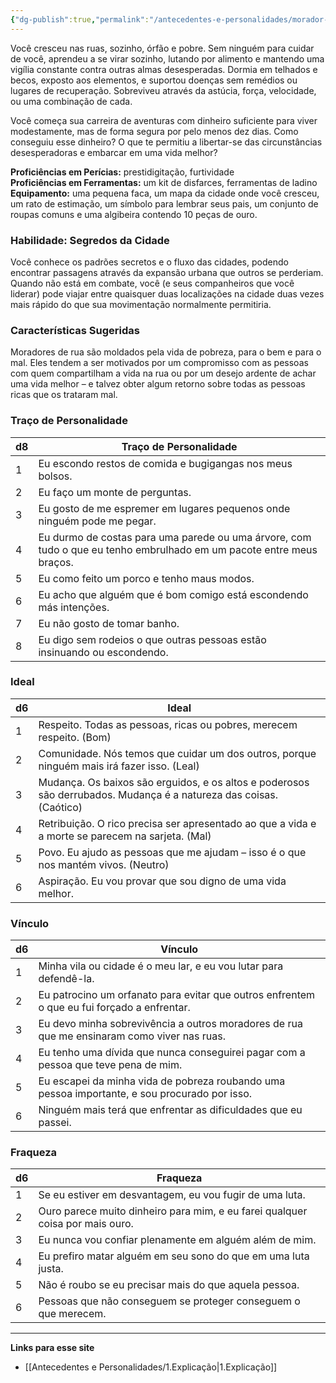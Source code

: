 ```yaml
---
{"dg-publish":true,"permalink":"/antecedentes-e-personalidades/morador-de-rua/","tags":["Antecedentes","Morador_de_rua"]}
---
```


Você cresceu nas ruas, sozinho, órfão e pobre. Sem ninguém para cuidar de você, aprendeu a se virar sozinho, lutando por alimento e mantendo uma vigília constante contra outras almas desesperadas. Dormia em telhados e becos, exposto aos elementos, e suportou doenças sem remédios ou lugares de recuperação. Sobreviveu através da astúcia, força, velocidade, ou uma combinação de cada.

Você começa sua carreira de aventuras com dinheiro suficiente para viver modestamente, mas de forma segura por pelo menos dez dias. Como conseguiu esse dinheiro? O que te permitiu a libertar-se das circunstâncias desesperadoras e embarcar em uma vida melhor?

**Proficiências em Perícias:** prestidigitação, furtividade  
**Proficiências em Ferramentas:** um kit de disfarces, ferramentas de ladino  
**Equipamento:** uma pequena faca, um mapa da cidade onde você cresceu, um rato de estimação, um símbolo para lembrar seus pais, um conjunto de roupas comuns e uma algibeira contendo 10 peças de ouro.

### Habilidade: Segredos da Cidade
Você conhece os padrões secretos e o fluxo das cidades, podendo encontrar passagens através da expansão urbana que outros se perderiam. Quando não está em combate, você (e seus companheiros que você liderar) pode viajar entre quaisquer duas localizações na cidade duas vezes mais rápido do que sua movimentação normalmente permitiria.

### Características Sugeridas
Moradores de rua são moldados pela vida de pobreza, para o bem e para o mal. Eles tendem a ser motivados por um compromisso com as pessoas com quem compartilham a vida na rua ou por um desejo ardente de achar uma vida melhor – e talvez obter algum retorno sobre todas as pessoas ricas que os trataram mal.

### Traço de Personalidade

| d8 | Traço de Personalidade                                                                 |
|----|----------------------------------------------------------------------------------------|
| 1  | Eu escondo restos de comida e bugigangas nos meus bolsos.                              |
| 2  | Eu faço um monte de perguntas.                                                         |
| 3  | Eu gosto de me espremer em lugares pequenos onde ninguém pode me pegar.                |
| 4  | Eu durmo de costas para uma parede ou uma árvore, com tudo o que eu tenho embrulhado em um pacote entre meus braços. |
| 5  | Eu como feito um porco e tenho maus modos.                                              |
| 6  | Eu acho que alguém que é bom comigo está escondendo más intenções.                     |
| 7  | Eu não gosto de tomar banho.                                                             |
| 8  | Eu digo sem rodeios o que outras pessoas estão insinuando ou escondendo.               |

### Ideal

| d6 | Ideal                                                                                 |
|----|---------------------------------------------------------------------------------------|
| 1  | Respeito. Todas as pessoas, ricas ou pobres, merecem respeito. (Bom)                  |
| 2  | Comunidade. Nós temos que cuidar um dos outros, porque ninguém mais irá fazer isso. (Leal) |
| 3  | Mudança. Os baixos são erguidos, e os altos e poderosos são derrubados. Mudança é a natureza das coisas. (Caótico) |
| 4  | Retribuição. O rico precisa ser apresentado ao que a vida e a morte se parecem na sarjeta. (Mal) |
| 5  | Povo. Eu ajudo as pessoas que me ajudam – isso é o que nos mantém vivos. (Neutro)      |
| 6  | Aspiração. Eu vou provar que sou digno de uma vida melhor.                             |

### Vínculo

| d6 | Vínculo                                                                                     |
|----|--------------------------------------------------------------------------------------------|
| 1  | Minha vila ou cidade é o meu lar, e eu vou lutar para defendê-la.                          |
| 2  | Eu patrocino um orfanato para evitar que outros enfrentem o que eu fui forçado a enfrentar. |
| 3  | Eu devo minha sobrevivência a outros moradores de rua que me ensinaram como viver nas ruas. |
| 4  | Eu tenho uma dívida que nunca conseguirei pagar com a pessoa que teve pena de mim.         |
| 5  | Eu escapei da minha vida de pobreza roubando uma pessoa importante, e sou procurado por isso. |
| 6  | Ninguém mais terá que enfrentar as dificuldades que eu passei.                             |

### Fraqueza

| d6 | Fraqueza                                                                                      |
|----|----------------------------------------------------------------------------------------------|
| 1  | Se eu estiver em desvantagem, eu vou fugir de uma luta.                                      |
| 2  | Ouro parece muito dinheiro para mim, e eu farei qualquer coisa por mais ouro.               |
| 3  | Eu nunca vou confiar plenamente em alguém além de mim.                                       |
| 4  | Eu prefiro matar alguém em seu sono do que em uma luta justa.                                |
| 5  | Não é roubo se eu precisar mais do que aquela pessoa.                                        |
| 6  | Pessoas que não conseguem se proteger conseguem o que merecem.                               |
___
**Links para esse site**
- [[Antecedentes e Personalidades/1.Explicação\|1.Explicação]]